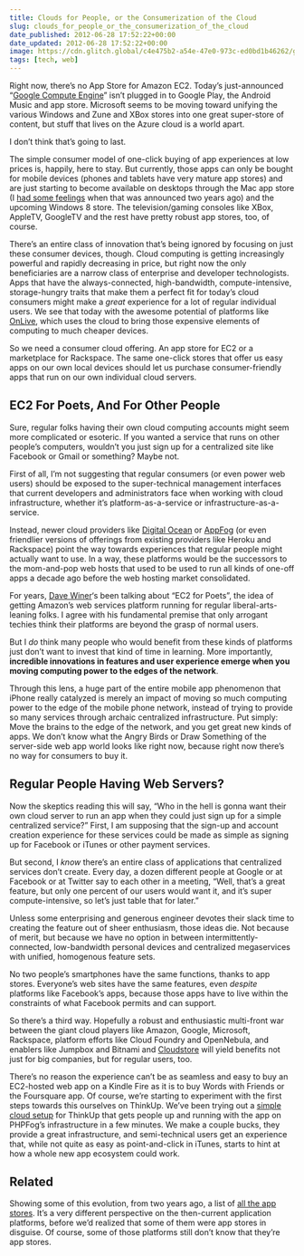 ```yaml
---
title: Clouds for People, or the Consumerization of the Cloud
slug: clouds_for_people_or_the_consumerization_of_the_cloud
date_published: 2012-06-28 17:52:22+00:00
date_updated: 2012-06-28 17:52:22+00:00
image: https://cdn.glitch.global/c4e475b2-a54e-47e0-973c-ed0bd1b46262/google-cloud-engine.png?v=1670724296899
tags: [tech, web]
---
```

Right now, there’s no App Store for Amazon EC2. Today’s just-announced “[Google Compute Engine](http://cloud.google.com/)” isn’t plugged in to Google Play, the Android Music and app store. Microsoft seems to be moving toward unifying the various Windows and Zune and XBox stores into one great super-store of content, but stuff that lives on the Azure cloud is a world apart.

I don’t think that’s going to last.

The simple consumer model of one-click buying of app experiences at low prices is, happily, here to stay. But currently, those apps can only be bought for mobile devices (phones and tablets have very mature app stores) and are just starting to become available on desktops through the Mac app store (I [had some feelings](/2010/10/how-to-make-an-open-app-store-on-the-mac) when that was announced two years ago) and the upcoming Windows 8 store. The television/gaming consoles like XBox, AppleTV, GoogleTV and the rest have pretty robust app stores, too, of course.

There’s an entire class of innovation that’s being ignored by focusing on just these consumer devices, though. Cloud computing is getting increasingly powerful and rapidly decreasing in price, but right now the only beneficiaries are a narrow class of enterprise and developer technologists. Apps that have the always-connected, high-bandwidth, compute-intensive, storage-hungry traits that make them a perfect fit for today’s cloud consumers might make a *great* experience for a lot of regular individual users. We see that today with the awesome potential of platforms like [OnLive](http://onlive.com/), which uses the cloud to bring those expensive elements of computing to much cheaper devices.

So we need a consumer cloud offering. An app store for EC2 or a marketplace for Rackspace. The same one-click stores that offer us easy apps on our own local devices should let us purchase consumer-friendly apps that run on our own individual cloud servers.

## EC2 For Poets, And For Other People

Sure, regular folks having their own cloud computing accounts might seem more complicated or esoteric. If you wanted a service that runs on other people’s computers, wouldn’t you just sign up for a centralized site like Facebook or Gmail or something? Maybe not.

First of all, I’m not suggesting that regular consumers (or even power web users) should be exposed to the super-technical management interfaces that current developers and administrators face when working with cloud infrastructure, whether it’s platform-as-a-service or infrastructure-as-a-service.

Instead, newer cloud providers like [Digital Ocean](https://www.digitalocean.com/) or [AppFog](http://appfog.com) (or even friendlier versions of offerings from existing providers like Heroku and Rackspace) point the way towards experiences that regular people might actually want to use. In a way, these platforms would be the successors to the mom-and-pop web hosts that used to be used to run all kinds of one-off apps a decade ago before the web hosting market consolidated.

For years, [Dave Winer](http://scripting.com/)‘s been talking about “EC2 for Poets”, the idea of getting Amazon’s web services platform running for regular liberal-arts-leaning folks. I agree with his fundamental premise that only arrogant techies think their platforms are beyond the grasp of normal users.

But I *do* think many people who would benefit from these kinds of platforms just don’t want to invest that kind of time in learning. More importantly, **incredible innovations in features and user experience emerge when you moving computing power to the edges of the network**.

Through this lens, a huge part of the entire mobile app phenomenon that iPhone really catalyzed is merely an impact of moving so much computing power to the edge of the mobile phone network, instead of trying to provide so many services through archaic centralized infrastructure. Put simply: Move the brains to the edge of the network, and you get great new kinds of apps. We don’t know what the Angry Birds or Draw Something of the server-side web app world looks like right now, because right now there’s no way for consumers to buy it.

## Regular People Having Web Servers?

Now the skeptics reading this will say, “Who in the hell is gonna want their own cloud server to run an app when they could just sign up for a simple centralized service?” First, I am supposing that the sign-up and account creation experience for these services could be made as simple as signing up for Facebook or iTunes or other payment services.

But second, I *know* there’s an entire class of applications that centralized services don’t create. Every day, a dozen different people at Google or at Facebook or at Twitter say to each other in a meeting, “Well, that’s a great feature, but only one percent of our users would want it, and it’s super compute-intensive, so let’s just table that for later.”

Unless some enterprising and generous engineer devotes their slack time to creating the feature out of sheer enthusiasm, those ideas die. Not because of merit, but because we have no option in between intermittently-connected, low-bandwidth personal devices and centralized megaservices with unified, homogenous feature sets.

No two people’s smartphones have the same functions, thanks to app stores. Everyone’s web sites have the same features, even *despite* platforms like Facebook’s apps, because those apps have to live within the constraints of what Facebook permits and can support.

So there’s a third way. Hopefully a robust and enthusiastic multi-front war between the giant cloud players like Amazon, Google, Microsoft, Rackspace, platform efforts like Cloud Foundry and OpenNebula, and enablers like Jumpbox and Bitnami and [Cloudstore](https://cldstr.com/) will yield benefits not just for big companies, but for regular users, too.

There’s no reason the experience can’t be as seamless and easy to buy an EC2-hosted web app on a Kindle Fire as it is to buy Words with Friends or the Foursquare app. Of course, we’re starting to experiment with the first steps towards this ourselves on ThinkUp. We’ve been trying out a [simple cloud setup](https://phpfog.com/thinkup?a_aid=24990363) for ThinkUp that gets people up and running with the app on PHPFog’s infrastructure in a few minutes. We make a couple bucks, they provide a great infrastructure, and semi-technical users get an experience that, while not quite as easy as point-and-click in iTunes, starts to hint at how a whole new app ecosystem could work.

## Related

Showing some of this evolution, from two years ago, a list of [all the app stores](/2010/10/all-the-app-stores). It’s a very different perspective on the then-current application platforms, before we’d realized that some of them were app stores in disguise. Of course, some of those platforms still don’t know that they’re app stores.
